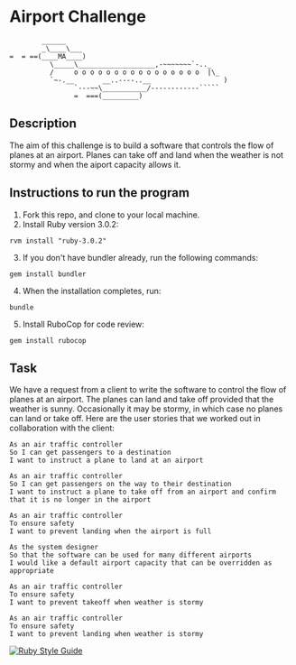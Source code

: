 Airport Challenge
=================

```
        ______
        _\____\___
=  = ==(____MA____)
          \_____\___________________,-~~~~~~~`-.._
          /     o o o o o o o o o o o o o o o o  |\_
          `~-.__       __..----..__                  )
                `---~~\___________/------------`````
                =  ===(_________)

```

Description
---------

The aim of this challenge is to build a software that controls the flow of planes at an airport. 
Planes can take off and land when the weather is not stormy and when the aiport capacity allows it.

Instructions to run the program
-------

1. Fork this repo, and clone to your local machine.
2. Install Ruby version 3.0.2:
```shell
rvm install "ruby-3.0.2"
```
3. If you don't have bundler already, run the following commands:
```shell
gem install bundler
```
4. When the installation completes, run:
```shell
bundle
```
5. Install RuboCop for code review:
```shell
gem install rubocop
```

Task
-----

We have a request from a client to write the software to control the flow of planes at an airport. The planes can land and take off provided that the weather is sunny. Occasionally it may be stormy, in which case no planes can land or take off.  Here are the user stories that we worked out in collaboration with the client:

```
As an air traffic controller 
So I can get passengers to a destination 
I want to instruct a plane to land at an airport

As an air traffic controller 
So I can get passengers on the way to their destination 
I want to instruct a plane to take off from an airport and confirm that it is no longer in the airport

As an air traffic controller 
To ensure safety 
I want to prevent landing when the airport is full 

As the system designer
So that the software can be used for many different airports
I would like a default airport capacity that can be overridden as appropriate

As an air traffic controller 
To ensure safety 
I want to prevent takeoff when weather is stormy 

As an air traffic controller 
To ensure safety 
I want to prevent landing when weather is stormy 
```

[![Ruby Style Guide](https://img.shields.io/badge/code_style-rubocop-brightgreen.svg)](https://github.com/rubocop/rubocop)